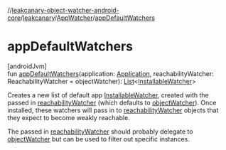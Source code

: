 //[leakcanary-object-watcher-android-core](../../../index.md)/[leakcanary](../index.md)/[AppWatcher](index.md)/[appDefaultWatchers](app-default-watchers.md)

# appDefaultWatchers

[androidJvm]\
fun [appDefaultWatchers](app-default-watchers.md)(application: [Application](https://developer.android.com/reference/kotlin/android/app/Application.html), reachabilityWatcher: ReachabilityWatcher = objectWatcher): [List](https://kotlinlang.org/api/latest/jvm/stdlib/kotlin.collections/-list/index.html)&lt;[InstallableWatcher](../-installable-watcher/index.md)&gt;

Creates a new list of default app [InstallableWatcher](../-installable-watcher/index.md), created with the passed in [reachabilityWatcher](app-default-watchers.md) (which defaults to [objectWatcher](object-watcher.md)). Once installed, these watchers will pass in to [reachabilityWatcher](app-default-watchers.md) objects that they expect to become weakly reachable.

The passed in [reachabilityWatcher](app-default-watchers.md) should probably delegate to [objectWatcher](object-watcher.md) but can be used to filter out specific instances.
